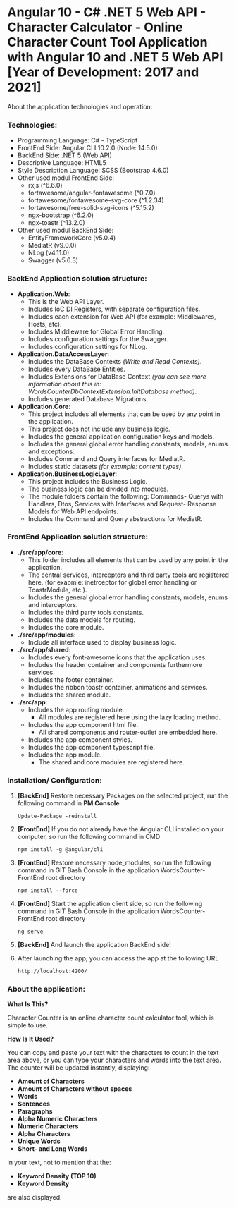 # Angular 10 - C# .NET 5 Web API - Character Calculator - Online Character Count Tool Application with Angular 10 and .NET 5 Web API [Year of Development: 2017 and 2021]

About the application technologies and operation:

### Technologies:

- Programming Language: C# - TypeScript
- FrontEnd Side: Angular CLI 10.2.0 (Node: 14.5.0)
- BackEnd Side: .NET 5 (Web API)
- Descriptive Language: HTML5
- Style Description Language: SCSS (Bootstrap 4.6.0)
- Other used modul FrontEnd Side:
  - rxjs (^6.6.0)
  - fortawesome/angular-fontawesome (^0.7.0)
  - fortawesome/fontawesome-svg-core (^1.2.34)
  - fortawesome/free-solid-svg-icons (^5.15.2)
  - ngx-bootstrap (^6.2.0)
  - ngx-toastr (^13.2.0)
- Other used modul BackEnd Side:
  - EntityFrameworkCore (v5.0.4)
  - MediatR (v9.0.0)
  - NLog (v4.11.0)
  - Swagger (v5.6.3)

### BackEnd Application solution structure:

- **Application.Web**:
  - This is the Web API Layer.
  - Includes IoC DI Registers, with separate configuration files.
  - Includes each extension for Web API (for example: Middlewares, Hosts, etc).
  - Includes Middleware for Global Error Handling.
  - Includes configuration settings for the Swagger.
  - Includes configuration settings for NLog.
- **Application.DataAccessLayer**:
  - Includes the DataBase Contexts _(Write and Read Contexts)_.
  - Includes every DataBase Entities.
  - Includes Extensions for DataBase Context _(you can see more information about this in: WordsCounterDbContextExtension.InitDatabase method)_.
  - Includes generated Database Migrations.
- **Application.Core**:
  - This project includes all elements that can be used by any point in the application.
  - This project does not include any business logic.
  - Includes the general application configuration keys and models.
  - Includes the general global error handling constants, models, enums and exceptions.
  - Includes Command and Query interfaces for MediatR.
  - Includes static datasets _(for example: content types)_.
- **Application.BusinessLogicLayer**:
  - This project includes the Business Logic.
  - The business logic can be divided into modules.
  - The module folders contain the following: Commands- Querys with Handlers, Dtos, Services with Interfaces and Request- Response Models for Web API endpoints.
  - Includes the Command and Query abstractions for MediatR.

### FrontEnd Application solution structure:

- **./src/app/core**:
  - This folder includes all elements that can be used by any point in the application.
  - The central services, interceptors and third party tools are registered here. (for exapmle: inetrceptor for global error handling or ToastrModule, etc.).
  - Includes the general global error handling constants, models, enums and interceptors.
  - Includes the third party tools constants.
  - Includes the data models for routing.
  - Includes the core module.
- **./src/app/modules**:
  - Include all interface used to display business logic.
- **./src/app/shared**:
  - Includes every font-awesome icons that the application uses.
  - Includes the header container and components furthermore services.
  - Includes the footer container.
  - Includes the ribbon toastr container, animations and services.
  - Includes the shared module.
- **./src/app**:
  - Includes the app routing module.
    - All modules are registered here using the lazy loading method.
  - Includes the app component html file.
    - All shared components and router-outlet are embedded here.
  - Includes the app component styles.
  - Includes the app component typescript file.
  - Includes the app module.
    - The shared and core modules are registered here.

### Installation/ Configuration:

1. **[BackEnd]** Restore necessary Packages on the selected project, run the following command in **PM Console**

   ```
   Update-Package -reinstall
   ```

2. **[FrontEnd]** If you do not already have the Angular CLI installed on your computer, so run the following command in CMD

   ```
   npm install -g @angular/cli
   ```

3. **[FrontEnd]** Restore necessary node_modules, so run the following command in GIT Bash Console in the application WordsCounter-FrontEnd root directory

   ```
   npm install --force
   ```

4. **[FrontEnd]** Start the application client side, so run the following command in GIT Bash Console in the application WordsCounter-FrontEnd root directory

   ```
   ng serve
   ```

5. **[BackEnd]** And launch the application BackEnd side!

6. After launching the app, you can access the app at the following URL

   ```
   http://localhost:4200/
   ```

### About the application:

**What Is This?**

Character Counter is an online character count calculator tool, which is simple to use.

**How Is It Used?**

You can copy and paste your text with the characters to count in the text area above, or you can type your characters and words into the text area.
The counter will be updated instantly, displaying:

- **Amount of Characters**
- **Amount of Characters without spaces**
- **Words**
- **Sentences**
- **Paragraphs**
- **Alpha Numeric Characters**
- **Numeric Characters**
- **Alpha Characters**
- **Unique Words**
- **Short- and Long Words**

in your text, not to mention that the:

- **Keyword Density (TOP 10)**
- **Keyword Density**

are also displayed.
